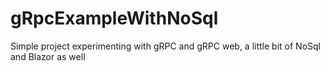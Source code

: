 # gRpcExampleWithNoSql
Simple project experimenting with gRPC and gRPC web, a little bit of NoSql and Blazor as well
